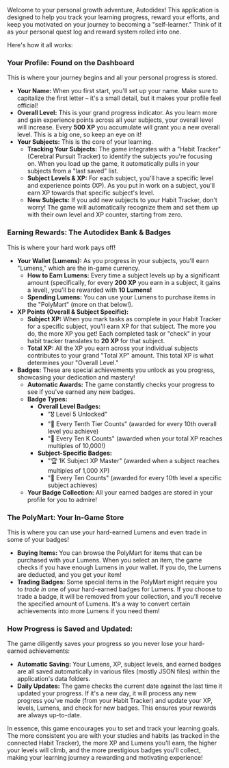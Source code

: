 Welcome to your personal growth adventure, Autodidex! This application is designed to help you track your learning progress, reward your efforts, and keep you motivated on your journey to becoming a "self-learner." Think of it as your personal quest log and reward system rolled into one.

Here's how it all works:

### Your Profile: Found on the Dashboard

This is where your journey begins and all your personal progress is stored.

* **Your Name:** When you first start, you'll set up your name. Make sure to capitalize the first letter – it's a small detail, but it makes your profile feel official!
* **Overall Level:** This is your grand progress indicator. As you learn more and gain experience points across all your subjects, your overall level will increase. Every **500 XP** you accumulate will grant you a new overall level. This is a big one, so keep an eye on it!
* **Your Subjects:** This is the core of your learning.
    * **Tracking Your Subjects:** The game integrates with a "Habit Tracker" (Cerebral Pursuit Tracker) to identify the subjects you're focusing on. When you load up the game, it automatically pulls in your subjects from a "last saved" list.
    * **Subject Levels & XP:** For each subject, you'll have a specific level and experience points (XP). As you put in work on a subject, you'll earn XP towards that specific subject's level.
    * **New Subjects:** If you add new subjects to your Habit Tracker, don't worry! The game will automatically recognize them and set them up with their own level and XP counter, starting from zero.

### Earning Rewards: The Autodidex Bank & Badges

This is where your hard work pays off!

* **Your Wallet (Lumens):** As you progress in your subjects, you'll earn "Lumens," which are the in-game currency.
    * **How to Earn Lumens:** Every time a subject levels up by a significant amount (specifically, for every **200 XP** you earn in a subject, it gains a level), you'll be rewarded with **10 Lumens!**
    * **Spending Lumens:** You can use your Lumens to purchase items in the "PolyMart" (more on that below!).
* **XP Points (Overall & Subject Specific):**
    * **Subject XP:** When you mark tasks as complete in your Habit Tracker for a specific subject, you'll earn XP for that subject. The more you do, the more XP you get! Each completed task or "check" in your habit tracker translates to **20 XP** for that subject.
    * **Total XP:** All the XP you earn across your individual subjects contributes to your grand "Total XP" amount. This total XP is what determines your "Overall Level."
* **Badges:** These are special achievements you unlock as you progress, showcasing your dedication and mastery!
    * **Automatic Awards:** The game constantly checks your progress to see if you've earned any new badges.
    * **Badge Types:**
        * **Overall Level Badges:**
            * "🎖️ Level 5 Unlocked"
            * "💎 Every Tenth Tier Counts" (awarded for every 10th overall level you achieve)
            * "🖤 Every Ten K Counts" (awarded when your total XP reaches multiples of 10,000!)
        * **Subject-Specific Badges:**
            * "🏆 1K Subject XP Master" (awarded when a subject reaches multiples of 1,000 XP)
            * "🎯 Every Ten Counts" (awarded for every 10th level a specific subject achieves)
    * **Your Badge Collection:** All your earned badges are stored in your profile for you to admire!

### The PolyMart: Your In-Game Store

This is where you can use your hard-earned Lumens and even trade in some of your badges!

* **Buying Items:** You can browse the PolyMart for items that can be purchased with your Lumens. When you select an item, the game checks if you have enough Lumens in your wallet. If you do, the Lumens are deducted, and you get your item!
* **Trading Badges:** Some special items in the PolyMart might require you to *trade in* one of your hard-earned badges for Lumens. If you choose to trade a badge, it will be removed from your collection, and you'll receive the specified amount of Lumens. It's a way to convert certain achievements into more Lumens if you need them!

### How Progress is Saved and Updated:

The game diligently saves your progress so you never lose your hard-earned achievements:

* **Automatic Saving:** Your Lumens, XP, subject levels, and earned badges are all saved automatically in various files (mostly JSON files) within the application's data folders.
* **Daily Updates:** The game checks the current date against the last time it updated your progress. If it's a new day, it will process any new progress you've made (from your Habit Tracker) and update your XP, levels, Lumens, and check for new badges. This ensures your rewards are always up-to-date.

In essence, this game encourages you to set and track your learning goals. The more consistent you are with your studies and habits (as tracked in the connected Habit Tracker), the more XP and Lumens you'll earn, the higher your levels will climb, and the more prestigious badges you'll collect, making your learning journey a rewarding and motivating experience!